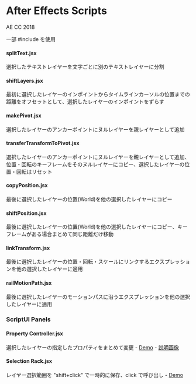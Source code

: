 After Effects Scripts
====================
AE CC 2018

一部 #include を使用

#### splitText.jsx
選択したテキストレイヤーを文字ごとに別のテキストレイヤーに分割
#### shiftLayers.jsx
最初に選択したレイヤーのインポイントからタイムラインカーソルの位置までの距離をオフセットとして、選択したレイヤーのインポイントをずらす


#### makePivot.jsx
選択したレイヤーのアンカーポイントにヌルレイヤーを親レイヤーとして追加
#### transferTransformToPivot.jsx
選択したレイヤーのアンカーポイントにヌルレイヤーを親レイヤーとして追加、位置・回転のキーフレームをそのヌルレイヤーにコピー、選択したレイヤーの位置・回転はリセット


#### copyPosition.jsx
最後に選択したレイヤーの位置(World)を他の選択したレイヤーにコピー
#### shiftPosition.jsx
最後に選択したレイヤーの位置(World)を他の選択したレイヤーにコピー、キーフレームがある場合まとめて同じ距離だけ移動


#### linkTransform.jsx
最後に選択したレイヤーの位置・回転・スケールにリンクするエクスプレッションを他の選択したレイヤーに適用


#### railMotionPath.jsx
最後に選択したレイヤーのモーションパスに沿うエクスプレッションを他の選択したレイヤーに適用


### ScriptUI Panels
#### Property Controller.jsx
選択したレイヤーの指定したプロパティをまとめて変更 - [Demo](http://www.screencast.com/t/E4PBqe7o) - [説明画像](https://app.box.com/s/f9b86sfpyfmx519ob6ns)
#### Selection Rack.jsx
レイヤー選択範囲を "shift+click" で一時的に保存、click で呼び出し - [Demo](http://www.screencast.com/t/gzkCADn5TakM)

